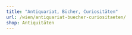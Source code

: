 ```yaml
---
title: "Antiquariat, Bücher, Curiositäten"
url: /wien/antiquariat-buecher-curiositaeten/
shop: Antiquitäten
---
```

